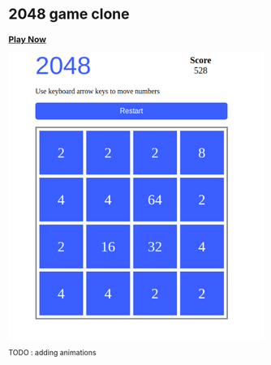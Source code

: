 # 2048 game clone

### [Play Now](https://mukul47.github.io/2048)

<img src="https://github.com/MUKUL47/2048/blob/main/2048.png" />

TODO : adding animations
